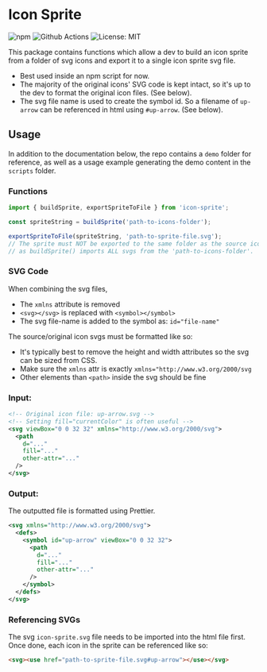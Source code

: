 # Icon Sprite

![npm](https://img.shields.io/npm/v/icon-sprite)
![Github Actions](https://github.com/woodbrettm/icon-sprite/actions/workflows/tests.yml/badge.svg?branch=main)
![License: MIT](https://img.shields.io/badge/License-MIT-blue.svg)

This package contains functions which allow a dev to build an icon sprite from a folder of svg icons
and export it to a single icon sprite svg file.

- Best used inside an npm script for now.
- The majority of the original icons' SVG code is kept intact, so it's up to the dev to format
  the original icon files. (See below).
- The svg file name is used to create the symbol id. So a filename of `up-arrow` can be referenced
  in html using `#up-arrow`. (See below).

## Usage

In addition to the documentation below, the repo contains a `demo` folder for reference, as well as a usage
example generating the demo content in the `scripts` folder.

### Functions

```javascript
import { buildSprite, exportSpriteToFile } from 'icon-sprite';

const spriteString = buildSprite('path-to-icons-folder');

exportSpriteToFile(spriteString, 'path-to-sprite-file.svg');
// The sprite must NOT be exported to the same folder as the source icons,
// as buildSprite() imports ALL svgs from the 'path-to-icons-folder'.
```

### SVG Code

When combining the svg files,

- The `xmlns` attribute is removed
- `<svg></svg>` is replaced with `<symbol></symbol>`
- The svg file-name is added to the symbol as: `id="file-name"`

The source/original icon svgs must be formatted like so:

- It's typically best to remove the height and width attributes so the svg can
  be sized from CSS.
- Make sure the `xmlns` attr is exactly `xmlns="http://www.w3.org/2000/svg`
- Other elements than `<path>` inside the svg should be fine

### Input:

```xml
<!-- Original icon file: up-arrow.svg -->
<!-- Setting fill="currentColor" is often useful -->
<svg viewBox="0 0 32 32" xmlns="http://www.w3.org/2000/svg">
  <path
    d="..."
    fill="..."
    other-attr="..."
  />
</svg>
```

### Output:

The outputted file is formatted using Prettier.

```xml
<svg xmlns="http://www.w3.org/2000/svg">
  <defs>
    <symbol id="up-arrow" viewBox="0 0 32 32">
      <path
        d="..."
        fill="..."
        other-attr="..."
      />
    </symbol>
  </defs>
</svg>
```

### Referencing SVGs

The svg `icon-sprite.svg` file needs to be imported into the html file
first. Once done, each icon in the sprite can be referenced like so:

```html
<svg><use href="path-to-sprite-file.svg#up-arrow"></use></svg>
```
